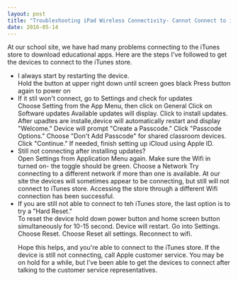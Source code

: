 ```yaml
---
layout: post
title: "Troubleshooting iPad Wireless Connectivity- Cannot Connect to iTunes Store Error Message"
date: 2016-05-14
---
```

<p>At our school site, we have had many problems connecting to the iTunes store to download educational apps. Here are the steps I've followed to get the devices to connect to the iTunes store.</p>
<ul>
<li>I always start by restarting the device.</li>

</li>Hold the button at upper right down until screen goes black</li>

</li>Press button again to power on</li>

<li>If it stil won't connect, go to Settings and check for updates</li>

</li> Choose Setting from the App Menu, then click on General</li>

</li> Click on Software updates</li>

</li> Available updates will display. Click to install updates.</li>

</li> After upadtes are installe,device will automatically restart and display "Welcome."</li>

</li>Device will prompt "Create a Passcode." Click "Passcode Options." Choose "Don't Add Passcode" for shared classroom devices. Click "Continue." If needed, finish setting up iCloud using Apple ID.</li> 

<li>Still not connecting after installing updates?</li>

</li> Open Settings from Application Menu again. </li>

</li> Make sure the Wifi in turned on- the toggle should be green. </li>

</li> Choose a Network</li>

</li> Try connecting to a different network if more than one is available. At our site the devices will sometimes appear to be connecting, but still will not connect to iTunes store. Accessing the store through a different Wifi connection has been successful.</li>
<li>If you are still not able to connect to teh iTunes store, the last option is to try a "Hard Reset."</li>

</li> To reset the device hold down power button and home screen button simultaneously for 10-15 second. Device will restart.</li>

</li> Go into Settings.</li>

</li> Choose Reset. </li>

</li> Choose Reset all settings.</li>

</li>Reconnect to wifi.</li>
<p>Hope this helps, and you're able to connect to the iTunes store. If the device is still not connecting, call Apple customer service. You may be on hold for a while, but I've been able to get the devices to connect after talking to the customer service representatives.</p>
